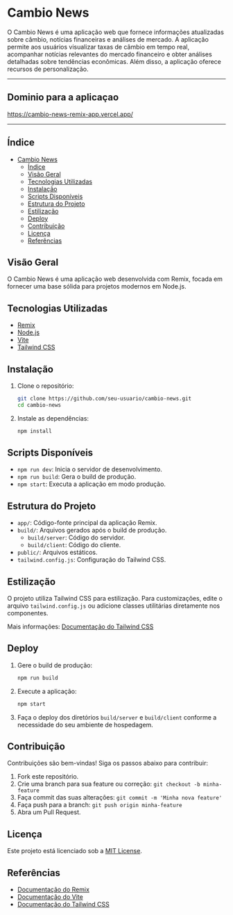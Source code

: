 # Cambio News

O Cambio News é uma aplicação web que fornece informações atualizadas sobre câmbio, notícias financeiras e análises de mercado. A aplicação permite aos usuários visualizar taxas de câmbio em tempo real, acompanhar notícias relevantes do mercado financeiro e obter análises detalhadas sobre tendências econômicas. Além disso, a aplicação oferece recursos de personalização.

---
## Dominio para a aplicaçao 
https://cambio-news-remix-app.vercel.app/

---
## Índice

- [Cambio News](#cambio-news)
  - [Índice](#índice)
  - [Visão Geral](#visão-geral)
  - [Tecnologias Utilizadas](#tecnologias-utilizadas)
  - [Instalação](#instalação)
  - [Scripts Disponíveis](#scripts-disponíveis)
  - [Estrutura do Projeto](#estrutura-do-projeto)
  - [Estilização](#estilização)
  - [Deploy](#deploy)
  - [Contribuição](#contribuição)
  - [Licença](#licença)
  - [Referências](#referências)


## Visão Geral

O Cambio News é uma aplicação web desenvolvida com Remix, focada em fornecer uma base sólida para projetos modernos em Node.js.

## Tecnologias Utilizadas

- [Remix](https://remix.run/)
- [Node.js](https://nodejs.org/)
- [Vite](https://vitejs.dev/)
- [Tailwind CSS](https://tailwindcss.com/)

## Instalação

1. Clone o repositório:
   ```bash
   git clone https://github.com/seu-usuario/cambio-news.git
   cd cambio-news
   ```

2. Instale as dependências:
   ```bash
   npm install
   ```

## Scripts Disponíveis

- `npm run dev`: Inicia o servidor de desenvolvimento.
- `npm run build`: Gera o build de produção.
- `npm start`: Executa a aplicação em modo produção.

## Estrutura do Projeto

- `app/`: Código-fonte principal da aplicação Remix.
- `build/`: Arquivos gerados após o build de produção.
  - `build/server`: Código do servidor.
  - `build/client`: Código do cliente.
- `public/`: Arquivos estáticos.
- `tailwind.config.js`: Configuração do Tailwind CSS.

## Estilização

O projeto utiliza Tailwind CSS para estilização. Para customizações, edite o arquivo `tailwind.config.js` ou adicione classes utilitárias diretamente nos componentes.

Mais informações: [Documentação do Tailwind CSS](https://tailwindcss.com/docs)

## Deploy

1. Gere o build de produção:
   ```bash
   npm run build
   ```

2. Execute a aplicação:
   ```bash
   npm start
   ```

3. Faça o deploy dos diretórios `build/server` e `build/client` conforme a necessidade do seu ambiente de hospedagem.

## Contribuição

Contribuições são bem-vindas! Siga os passos abaixo para contribuir:

1. Fork este repositório.
2. Crie uma branch para sua feature ou correção: `git checkout -b minha-feature`
3. Faça commit das suas alterações: `git commit -m 'Minha nova feature'`
4. Faça push para a branch: `git push origin minha-feature`
5. Abra um Pull Request.

## Licença

Este projeto está licenciado sob a [MIT License](LICENSE).

## Referências

- [Documentação do Remix](https://remix.run/docs)
- [Documentação do Vite](https://vitejs.dev/guide/)
- [Documentação do Tailwind CSS](https://tailwindcss.com/docs)
